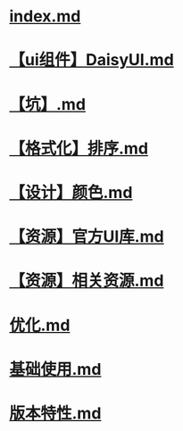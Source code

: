 # [index.md](index.md)

# [【ui组件】DaisyUI.md](【ui组件】DaisyUI.md)

# [【坑】.md](【坑】.md)

# [【格式化】排序.md](【格式化】排序.md)

# [【设计】颜色.md](【设计】颜色.md)

# [【资源】官方UI库.md](【资源】官方UI库.md)

# [【资源】相关资源.md](【资源】相关资源.md)

# [优化.md](优化.md)

# [基础使用.md](基础使用.md)

# [版本特性.md](版本特性.md)

